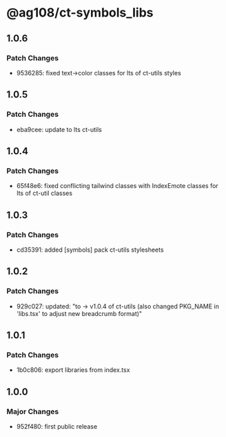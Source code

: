 # @ag108/ct-symbols_libs

## 1.0.6

### Patch Changes

- 9536285: fixed text->color classes for lts of ct-utils styles

## 1.0.5

### Patch Changes

- eba9cee: update to lts ct-utils

## 1.0.4

### Patch Changes

- 65f48e6: fixed conflicting tailwind classes with IndexEmote classes for lts of ct-util classes

## 1.0.3

### Patch Changes

- cd35391: added [symbols] pack ct-utils stylesheets

## 1.0.2

### Patch Changes

- 929c027: updated: "to -> v1.0.4 of ct-utils (also changed PKG_NAME in 'libs.tsx' to adjust new breadcrumb format)"

## 1.0.1

### Patch Changes

- 1b0c806: export libraries from index.tsx

## 1.0.0

### Major Changes

- 952f480: first public release
